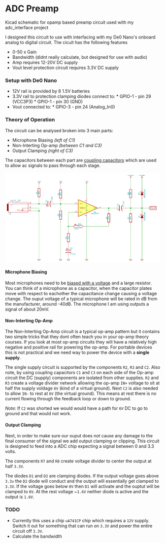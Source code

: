 # ADC Preamp
Kicad schematic for opamp based preamp circuit used with my adc_interface project

I designed this circuit to use with interfacing with my De0 Nano's onboard analog to digital circuit. The cicuit has the following features
   * 0-50 x Gain
   * Bandwidth (didnt really calculate, but designed for use with audio)
   * Amp requires 12-20V DC supply
   * Vout level protection circuit requires 3.3V DC supply

### Setup with De0 Nano

   * 12V rail is provided by 8 1.5V batteries
   * 3.3V rail to protection clamping diodes connect to:
    * GPIO-1 - pin 29 (VCC3P3) 
    * GPIO-1 - pin 30 (GND)
   * Vout connected to:
    * GPIO-3 - pin 24 (Analog_In0)

### Theory of Operation

The circuit can be analysed broken into 3 main parts:
   * Microphone Biasing *(left of C1)*
   * Non-Interting Op-amp *(between C1 and C3)*
   * Output Clamping *(right of C3)*

The capacitors between each part are [coupling capacitors](http://www.learningaboutelectronics.com/Articles/What-is-a-coupling-capacitor) which are used to allow ac signals to pass through each stage. 

![Preamp Schematic](https://raw.githubusercontent.com/stffrdhrn/adc_preamp/master/README/preamp.png)

#### Microphone Biasing
Most microphones need to be [biased with a voltage](http://www.epanorama.net/circuits/microphone_powering.html) and a large resistor. You can think of a microphone as a capacitor, when the capacitor plates move with respect to eachother the capacitance change causing a voltage change. The ouput voltage of a typical microphone will be rated in dB from the manufacturer, around -40dB.  The microphone I am using outputs a signal of about 20mV. 

#### Non-Interting Op-Amp 
The Non-Interting Op-Amp circuit is a typical op-amp pattern but it contains two simple tricks that they dont often teach you in your op-amp theory courses.  If you look at most op-amp circuits they will have a relatively high negative and positive rail for powering the op-amp.  For portable devices this is not practical and we need way to power the device with a **single supply**. 

The single supply circuit is supported by the components `R2`, `R3` and `C2`.  Also note, by using coupling capacitors `C1` and `C3` on each side of the Op-amp circuit the DC (supply) components are isolated from other supplies.  `R2` and `R3` create a voltage divider network allowing the op-amp `IN+` voltage to sit at half the supply voldage `6V` (kind of a virtual ground).  Next `C2` is also needed to allow `IN-` to rest at `6V` (the virtual ground). This means at rest there is no current flowing through the feedback loop or down to ground.  

*Note:* If `C2` was shorted we would would have a path for `6V` DC to go to ground and that would not work. 

#### Output Clamping
Next, in order to make sure our ouput does not cause any damage to the final consumer of the signal we add output clamping or clipping.   This circuit is designed to feed into a ADC chip expecting a signal between 0 and 3.3 volts. 

The components `R7` and `R8` create voltage divider to center the output at half `3.3V`. 

The diodes `D1` and `D2` are clamping diodes.  If the output voltage goes above `3.3v` the `D2` diode will conduct and the output will essentially get clamped to `3.3V`.  If the voltage goes below `0V` then `D1` will activate and the ouptut will be clamped to `0V`.  At the rest voltage ~`1.6V` neither diode is active and the output is `1.6V`. 

### TODO
 * Currently this uses a chip `uA741CP` chip which requires a `12V` supply.  Switch it out for something that can run on `3.3V` and power the entire circuit off `3.3V`. 
 * Calculate the bandwidth
